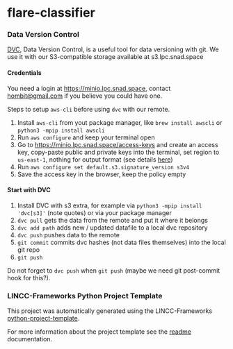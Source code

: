 # flare-classifier

### Data Version Control

[DVC](https://dvc.org), Data Version Control, is a useful tool for data versioning with git. We use it with our S3-compatible storage available at s3.lpc.snad.space

#### Credentials

You need a login at https://minio.lpc.snad.space, contact hombit@gmail.com if you believe you could have one.

Steps to setup `aws-cli` before using `dvc` with our remote.
1. Install `aws-cli` from yout package manager, like `brew install awscli` or `python3 -mpip install awscli`
2. Run `aws configure` and keep your terminal open
3. Go to https://minio.lpc.snad.space/access-keys and create an access key, copy-paste public and private keys into the terminal, set region to `us-east-1`, nothing for output format (see details [here](https://min.io/docs/minio/linux/integrations/aws-cli-with-minio.html))
5. Run `aws configure set default.s3.signature_version s3v4`
6. Save the access key in the browser, keep the policy empty

#### Start with DVC

1. Install DVC with s3 extra, for example via `python3 -mpip install 'dvc[s3]'` (note quotes) or via your package manager
2. `dvc pull` gets the data from the remote and put it where it belongs
3. `dvc add path` adds new / updated datafile to a local dvc repository
4. `dvc push` pushes data to the remote
5. `git commit` commits dvc hashes (not data files themselves) into the local git repo
6. `git push`

Do not forget to `dvc push` when `git push` (maybe we need git post-commit hook for this?).

### LINCC-Frameworks Python Project Template

This project was automatically generated using the LINCC-Frameworks [python-project-template](https://github.com/lincc-frameworks/python-project-template).

For more information about the project template see the [readme](https://github.com/lincc-frameworks/python-project-template#readme) documentation.
